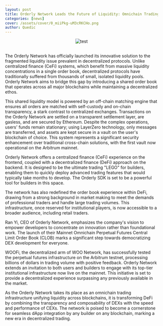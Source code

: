 ```yaml
---
layout: post
title: Orderly Network Leads the Future of Liquidity: Omnichain Trading Infrastructure Goes Live on Mainnet!
categories: [news]
cover: /assets/cover/0_miiPkg-uM3cRKCHo.png
author: Quedic
---
```


<center><img src="https://substackcdn.com/image/fetch/w_1456,c_limit,f_webp,q_auto:good,fl_progressive:steep/https%3A%2F%2Fbucketeer-e05bbc84-baa3-437e-9518-adb32be77984.s3.amazonaws.com%2Fpublic%2Fimages%2Ffac1993e-2e42-476e-8690-9575a512c0d3_1275x763.png" title="test"></center>
<br>

The Orderly Network has officially launched its innovative solution to the fragmented liquidity issue prevalent in decentralized protocols. Unlike centralized finance (CeFi) systems, which benefit from massive liquidity concentrations in a single order book, decentralized protocols have traditionally suffered from thousands of small, isolated liquidity pools. Orderly Network aims to bridge this gap by introducing a shared order book that operates across all major blockchains while maintaining a decentralized ethos.

This shared liquidity model is powered by an off-chain matching engine that ensures all orders are matched with self-custody and on-chain transparency, a stark contrast to centralized exchanges. Transactions on the Orderly Network are settled on a transparent settlement layer, are gasless, and are secured by Ethereum. Despite the complex operations, users' funds remain stationary; using LayerZero technology, only messages are transferred, and assets are kept secure in a vault on the user's blockchain of choice. This system represents a significant security enhancement over traditional cross-chain solutions, with the first vault now operational on the Arbitrum mainnet.

Orderly Network offers a centralized finance (CeFi) experience on the frontend, coupled with a decentralized finance (DeFi) approach on the backend. It is designed to be the ultimate trading "LEGO" for builders, enabling them to quickly deploy advanced trading features that would typically take months to develop. The Orderly SDK is set to be a powerful tool for builders in this space.

The network has also redefined the order book experience within DeFi, drawing from a strong background in market making to meet the demands of professional traders and handle large trading volumes. This infrastructure, once reserved for institutional players, is now accessible to a broader audience, including retail traders.

Ran Yi, CEO of Orderly Network, emphasizes the company's vision to empower developers to concentrate on innovation rather than foundational work. The launch of their Mainnet Omnichain Perpetual Futures Central Limit Order Book (CLOB) marks a significant step towards democratizing DEX development for everyone.

WOOFi, the decentralized arm of WOO Network, has successfully tested the perpetual futures infrastructure on the Arbitrum testnet, processing billions of dollars in trading volume with positive feedback. Orderly Network extends an invitation to both users and builders to engage with its top-tier institutional infrastructure now live on the mainnet. This initiative is set to provide a decentralized experience surpassing any previously available in the market.

As the Orderly Network takes its place as an omnichain trading infrastructure unifying liquidity across blockchains, it is transforming DeFi by combining the transparency and composability of DEXs with the speed and performance of CEXs. The network is poised to become a cornerstone for seamless dApp integration by any builder on any blockchain, marking a new era in decentralized trading.
